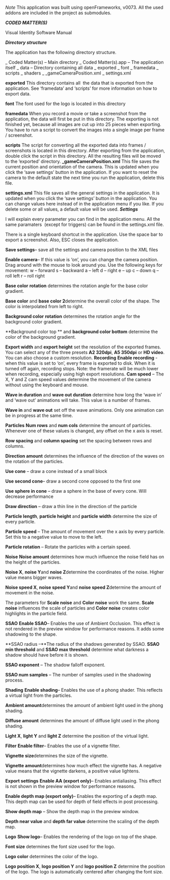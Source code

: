 *Note*
This application was built using openFrameworks, v0073. All the used addons are included in the project as submodules.

***CODED MATTER(S)***

Visual Identity Software
Manual 

***Directory structure***

The application has the following directory structure.

_ Coded Matter(s) – Main directory
	_ Coded Matter(s).app – The application itself
	_ data – Directory containing all data
		_ exported
		_ font
		_ framedata
		_ scripts
		_ shaders
		_ \_gameCameraPosition.xml
		_ settings.xml

**exported**
This directory contains all  the data that is exported from the
application. See ‘framedata’ and ‘scripts’ for more information on how
to export data.

**font**
The font used for the logo is located in this directory

**framedata**
When you record a movie or take a screenshot from the application, the
data will first be put in this directory. The exporting is not finished
yet, because all images are cut up into 25 pieces when exporting. You
have to run a script to convert the images into a single image per frame
/ screenshot.

**scripts**
The script for converting all the exported data into frames /
screenshots is located in this directory. After exporting from the
application, double click the script in this directory. All the
resulting files will be moved to the ‘exported’ directory.
**_gameCameraPosition.xml**
This file saves the current position and orientation of the camera. This
is updated when you click the ‘save settings’ button in the application.
If you want to reset the camera to the default state the next time you
run the application, delete this file.

**settings.xml**
This file saves all the general settings in the application. It is
updated when you click the ‘save settings’ button in the application.
You can change values here instead of in the application menu if you
like. If you delete some or all values, a default value will be used.
***Settings***

I will explain every parameter you can find in the application menu. All
the same paramaters  (except for triggers) can be found in the
settings.xml file.

There is a single keyboard shortcut in the application. Use the space
bar to export a screenshot. Also, ESC closes the application.

**Save settings**– save all the settings and camera position to the XML
files

**Enable camera**– If this value is ‘on’, you can change the camera
position. Drag around with the mouse to look around you. Use the
following keys for movement:
w – forward
s – backward
a – left
d – right
e – up
c – down
q – roll left
r – roll right

**Base color** **rotation** determines the rotation angle for the base
color gradient.

**Base color** and **base color 2**determine the overall color of the
shape. The color is interpolated from left to right.

**Background color** **rotation** determines the rotation angle for the
background color gradient.

**Background color top ** and **background color bottom** determine the
color of the background gradient.

**Export width** and **export height** set the resolution of the
exported frames. You can select any of the three presets **A2 320dpi**,
**A5 350dpi** or **HD video**. You can also choose a custom resolution.
**Recording**
**Enable recording** - when this value is set to ‘on’, every frame is
exported to disk. When it is turned off again, recording stops. Note:
the framerate will be much lower when recording, especially using high
export resolutions.
**Cam speed** – The X, Y and Z cam speed values determine the movement
of the camera without using the keyboard and mouse.

**Wave in duration** and **wave out duration** determine how long the
‘wave in’ and ‘wave out’ animations will take. This value is a number of
frames.

**Wave in** and **wave out** set off the wave animations. Only one
animation can be in progress at the same time.

**Particles**
**Num rows** and **num cols** determine the amount of particles.
Whenever one of these values is changed, any offset on the x axis is
reset.

**Row spacing** and **column spacing** set the spacing between rows and
columns.

**Direction amount** determines the influence of the direction of the
waves on the rotation of the particles.

**Use cone** – draw a cone instead of a small block

**Use second cone**– draw a second cone opposed to the first one

**Use sphere in cone** – draw a sphere in the base of every cone. Will
decrease performance

**Draw direction** – draw a thin line in the direction of the particle

**Particle length**, **particle height** and **particle width**
determine the size of every particle.

**Particle speed** – The amount of movement over the x axis by every
particle. Set this to a negative value to move to the left.

**Particle rotation** – Rotate the particles with a certain speed.

**Noise**
**Noise amount** determines how much influence the noise field has on
the height of the particles.

**Noise X**, **noise Y**and **noise Z**determine the coordinates of the
noise. Higher value means bigger waves.

**Noise speed X**, **noise speed Y**and **noise speed Z**determine the
amount of movement in the noise.

The parameters for **Scale noise** and **Color noise** work the same.
**Scale noise** influences the scale of particles and **Color noise**
creates color highlights in the particle field.

**SSAO**
**Enable SSAO**– Enables the use of Ambient Occlusion. This effect is
not rendered in the preview window for performance reasons. It adds some
shadowing to the shape.

**SSAO radius –**The radius of the shadows generated by SSAO.
**SSAO min threshold** and **SSAO max threshold** determine what
darkness a shadow should have before it is shown.

**SSAO exponent** – The shadow falloff exponent. 

**SSAO num samples** – The number of samples used in the shadowing
process.

**Shading**
**Enable shading**– Enables the use of a phong shader. This reflects a
virtual light from the particles.

**Ambient amount**determines the amount of ambient light used in the
phong shading.

**Diffuse amount** determines the amount of diffuse light used in the
phong shading.

**Light X**, **light Y** and **light Z** determine the position of the
virtual light.

**Filter**
**Enable filter**– Enables the use of a vignette filter.

**Vignette size**determines the size of the vignette.

**Vignette amount**determines how much effect the vignette has. A
negative value means that the vignette darkens, a positive value
lightens.

**Export settings**
**Enable AA (export only)**– Enables antialiasing. This effect is not
shown in the preview window for performance reasons.

**Enable depth map (export only)**– Enables the exporting of a depth
map. This depth map can be used for depth of field effects in post
processing.

**Show depth map** – Show the depth map in the preview window.

**Depth near value** and **depth far value** determine the scaling of
the depth map.

**Logo**
**Show logo**– Enables the rendering of the logo on top of the shape.

**Font size** determines the font size used for the logo.

**Logo color** determines the color of the logo.

**Logo position X**, **logo position Y** and **logo position Z**
determine the position of the logo. The logo is automatically centered
after changing the font size.

